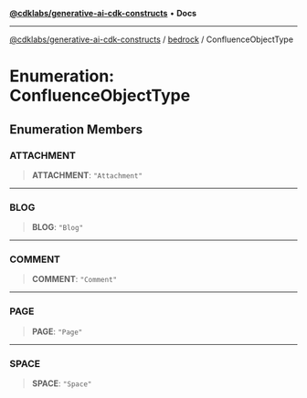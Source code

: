 [**@cdklabs/generative-ai-cdk-constructs**](../../../README.md) • **Docs**

***

[@cdklabs/generative-ai-cdk-constructs](../../../README.md) / [bedrock](../README.md) / ConfluenceObjectType

# Enumeration: ConfluenceObjectType

## Enumeration Members

### ATTACHMENT

> **ATTACHMENT**: `"Attachment"`

***

### BLOG

> **BLOG**: `"Blog"`

***

### COMMENT

> **COMMENT**: `"Comment"`

***

### PAGE

> **PAGE**: `"Page"`

***

### SPACE

> **SPACE**: `"Space"`

